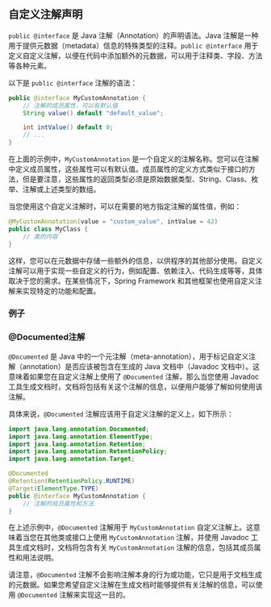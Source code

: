 ## 自定义注解声明

`public @interface` 是 Java 注解（Annotation）的声明语法。Java 注解是一种用于提供元数据（metadata）信息的特殊类型的注释。`public @interface` 用于定义自定义注解，以便在代码中添加额外的元数据，可以用于注释类、字段、方法等各种元素。

以下是 `public @interface` 注解的语法：

```java
public @interface MyCustomAnnotation {
    // 注解的成员属性，可以有默认值
    String value() default "default_value";

    int intValue() default 0;
    // ...
}
```

在上面的示例中，`MyCustomAnnotation` 是一个自定义的注解名称。您可以在注解中定义成员属性，这些属性可以有默认值。成员属性的定义方式类似于接口的方法，但是要注意，这些属性的返回类型必须是原始数据类型、String、Class、枚举、注解或上述类型的数组。

当您使用这个自定义注解时，可以在需要的地方指定注解的属性值，例如：

```java
@MyCustomAnnotation(value = "custom_value", intValue = 42)
public class MyClass {
    // 类的内容
}
```

这样，您可以在元数据中存储一些额外的信息，以供程序的其他部分使用。自定义注解可以用于实现一些自定义的行为，例如配置、依赖注入、代码生成等等，具体取决于您的需求。在某些情况下，Spring Framework 和其他框架也使用自定义注解来实现特定的功能和配置。

### 例子

### @Documented注解

`@Documented` 是 Java 中的一个元注解（meta-annotation），用于标记自定义注解（annotation）是否应该被包含在生成的 Java 文档中（Javadoc 文档中）。这意味着如果您在自定义注解上使用了 `@Documented` 注解，那么当您使用 Javadoc 工具生成文档时，文档将包括有关这个注解的信息，以便用户能够了解如何使用该注解。

具体来说，`@Documented` 注解应该用于自定义注解的定义上，如下所示：

```java
import java.lang.annotation.Documented;
import java.lang.annotation.ElementType;
import java.lang.annotation.Retention;
import java.lang.annotation.RetentionPolicy;
import java.lang.annotation.Target;

@Documented
@Retention(RetentionPolicy.RUNTIME)
@Target(ElementType.TYPE)
public @interface MyCustomAnnotation {
    // 注解的成员属性和方法
}
```

在上述示例中，`@Documented` 注解用于 `MyCustomAnnotation` 自定义注解上。这意味着当您在其他类或接口上使用 `MyCustomAnnotation` 注解，并使用 Javadoc 工具生成文档时，文档将包含有关 `MyCustomAnnotation` 注解的信息，包括其成员属性和用法说明。

请注意，`@Documented` 注解不会影响注解本身的行为或功能，它只是用于文档生成的元数据。如果您希望自定义注解在生成文档时能够提供有关注解的信息，可以使用 `@Documented` 注解来实现这一目的。